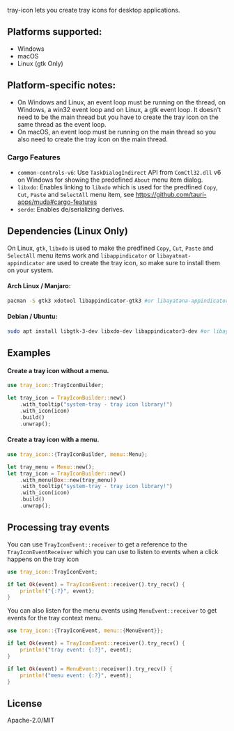 tray-icon lets you create tray icons for desktop applications.

## Platforms supported:

-   Windows
-   macOS
-   Linux (gtk Only)

## Platform-specific notes:

-   On Windows and Linux, an event loop must be running on the thread, on
    Windows, a win32 event loop and on Linux, a gtk event loop. It doesn't need
    to be the main thread but you have to create the tray icon on the same
    thread as the event loop.
-   On macOS, an event loop must be running on the main thread so you also need
    to create the tray icon on the main thread.

### Cargo Features

-   `common-controls-v6`: Use `TaskDialogIndirect` API from `ComCtl32.dll` v6 on
    Windows for showing the predefined `About` menu item dialog.
-   `libxdo`: Enables linking to `libxdo` which is used for the predfined
    `Copy`, `Cut`, `Paste` and `SelectAll` menu item, see
    https://github.com/tauri-apps/muda#cargo-features
-   `serde`: Enables de/serializing derives.

## Dependencies (Linux Only)

On Linux, `gtk`, `libxdo` is used to make the predfined `Copy`, `Cut`, `Paste`
and `SelectAll` menu items work and `libappindicator` or
`libayatnat-appindicator` are used to create the tray icon, so make sure to
install them on your system.

#### Arch Linux / Manjaro:

```sh
pacman -S gtk3 xdotool libappindicator-gtk3 #or libayatana-appindicator
```

#### Debian / Ubuntu:

```sh
sudo apt install libgtk-3-dev libxdo-dev libappindicator3-dev #or libayatana-appindicator3-dev
```

## Examples

#### Create a tray icon without a menu.

```rs
use tray_icon::TrayIconBuilder;

let tray_icon = TrayIconBuilder::new()
    .with_tooltip("system-tray - tray icon library!")
    .with_icon(icon)
    .build()
    .unwrap();
```

#### Create a tray icon with a menu.

```rs
use tray_icon::{TrayIconBuilder, menu::Menu};

let tray_menu = Menu::new();
let tray_icon = TrayIconBuilder::new()
    .with_menu(Box::new(tray_menu))
    .with_tooltip("system-tray - tray icon library!")
    .with_icon(icon)
    .build()
    .unwrap();
```

## Processing tray events

You can use `TrayIconEvent::receiver` to get a reference to the
`TrayIconEventReceiver` which you can use to listen to events when a click
happens on the tray icon

```rs
use tray_icon::TrayIconEvent;

if let Ok(event) = TrayIconEvent::receiver().try_recv() {
    println!("{:?}", event);
}
```

You can also listen for the menu events using `MenuEvent::receiver` to get
events for the tray context menu.

```rs
use tray_icon::{TrayIconEvent, menu::{MenuEvent}};

if let Ok(event) = TrayIconEvent::receiver().try_recv() {
    println!("tray event: {:?}", event);
}

if let Ok(event) = MenuEvent::receiver().try_recv() {
    println!("menu event: {:?}", event);
}
```

## License

Apache-2.0/MIT
